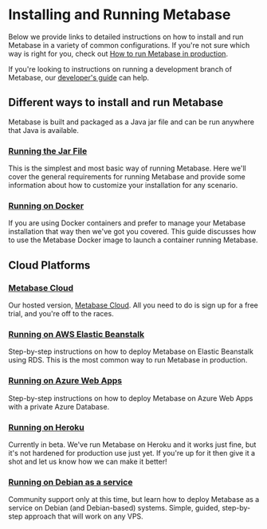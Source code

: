 # Installing and Running Metabase

Below we provide links to detailed instructions on how to install and run Metabase in a variety of common configurations. If you're not sure which way is right for you, check out [How to run Metabase in production](/blog/how-to-run-metabase-in-production/index.html).

If you're looking to instructions on running a development branch of Metabase, our [developer's guide](../developers-guide/running-dev-branch.md) can help.

## Different ways to install and run Metabase

Metabase is built and packaged as a Java jar file and can be run anywhere that Java is available.

### [Running the Jar File](running-the-metabase-jar-file.md)

This is the simplest and most basic way of running Metabase. Here we'll cover the general requirements for running Metabase and provide some information about how to customize your installation for any scenario.

### [Running on Docker](running-metabase-on-docker.md)

If you are using Docker containers and prefer to manage your Metabase installation that way then we've got you covered. This guide discusses how to use the Metabase Docker image to launch a container running Metabase.

## Cloud Platforms

### [Metabase Cloud](/start/hosted/)

Our hosted version, [Metabase Cloud](/start/hosted/). All you need to do is sign up for a free trial, and you're off to the races.

### [Running on AWS Elastic Beanstalk](running-metabase-on-elastic-beanstalk.md)

Step-by-step instructions on how to deploy Metabase on Elastic Beanstalk using RDS. This is the most common way to run Metabase in production.

### [Running on Azure Web Apps](running-metabase-on-azure.md)

Step-by-step instructions on how to deploy Metabase on Azure Web Apps with a private Azure Database.

### [Running on Heroku](running-metabase-on-heroku.md)

Currently in beta. We've run Metabase on Heroku and it works just fine, but it's not hardened for production use just yet. If you're up for it then give it a shot and let us know how we can make it better!

### [Running on Debian as a service](running-metabase-on-debian.md)

Community support only at this time, but learn how to deploy Metabase as a service on Debian (and Debian-based) systems. Simple, guided, step-by-step approach that will work on any VPS.

